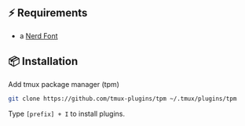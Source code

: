 ## ⚡️ Requirements

- a [Nerd Font](https://www.nerdfonts.com/)

## 📦 Installation

Add tmux package manager (tpm)

```sh
git clone https://github.com/tmux-plugins/tpm ~/.tmux/plugins/tpm
```

Type `[prefix] + I` to install plugins.
